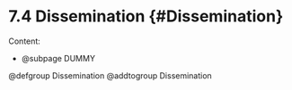 # 7.4 Dissemination {#Dissemination}

Content:
- @subpage DUMMY

@defgroup Dissemination
@addtogroup Dissemination